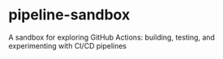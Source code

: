 # pipeline-sandbox

A sandbox for exploring GitHub Actions: building, testing, and experimenting
with CI/CD pipelines
